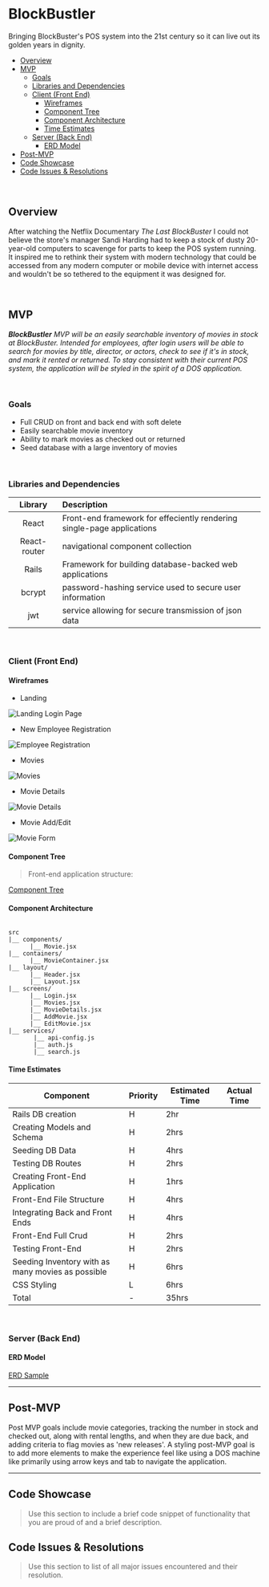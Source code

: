 # BlockBustler

Bringing BlockBuster's POS system into the 21st century so it can live out its golden years in dignity.

- [Overview](#overview)
- [MVP](#mvp)
  - [Goals](#goals)
  - [Libraries and Dependencies](#libraries-and-dependencies)
  - [Client (Front End)](#client-front-end)
    - [Wireframes](#wireframes)
    - [Component Tree](#component-tree)
    - [Component Architecture](#component-architecture)
    - [Time Estimates](#time-estimates)
  - [Server (Back End)](#server-back-end)
    - [ERD Model](#erd-model)
- [Post-MVP](#post-mvp)
- [Code Showcase](#code-showcase)
- [Code Issues & Resolutions](#code-issues--resolutions)

<br>

## Overview

After watching the Netflix Documentary _The Last BlockBuster_ I could not believe the store's manager Sandi Harding had to keep a stock of dusty 20-year-old computers to scavenge for parts to keep the POS system running. It inspired me to rethink their system with modern technology that could be accessed from any modern computer or mobile device with internet access and wouldn't be so tethered to the equipment it was designed for.


<br>

## MVP

_**BlockBustler** MVP will be an easily searchable inventory of movies in stock at BlockBuster. Intended for employees, after login users will be able to search for movies by title, director, or actors, check to see if it's in stock, and mark it rented or returned. To stay consistent with their current POS system, the application will be styled in the spirit of a DOS application._

<br>

### Goals

- Full CRUD on front and back end with soft delete
- Easily searchable movie inventory
- Ability to mark movies as checked out or returned
- Seed database with a large inventory of movies

<br>

### Libraries and Dependencies

|     Library      | Description                                |
| :--------------: | :----------------------------------------- |
|      React       | Front-end framework for effeciently rendering single-page applications|
|      React-router       | navigational component collection |
|   Rails  | Framework for building database-backed web applications |
| bcrypt | password-hashing service used to secure user information |
|     jwt      | service allowing for secure transmission of json data |

<br>

### Client (Front End)

#### Wireframes

- Landing

![Landing Login Page](https://i.imgur.com/yjCcnE1.png)

- New Employee Registration

![Employee Registration](https://i.imgur.com/xpVnOwi.png)


- Movies

![Movies](https://i.imgur.com/zhOUpag.png)


- Movie Details

![Movie Details](https://i.imgur.com/cqueNZo.png)


- Movie Add/Edit

![Movie Form](https://i.imgur.com/PWztJ2G.png)



#### Component Tree

>Front-end application structure:

[Component Tree](https://i.imgur.com/lCoL3bA.png)

#### Component Architecture

``` structure

src
|__ components/
      |__ Movie.jsx
|__ containers/
      |__ MovieContainer.jsx
|__ layout/
      |__ Header.jsx
      |__ Layout.jsx
|__ screens/
      |__ Login.jsx
      |__ Movies.jsx
      |__ MovieDetails.jsx
      |__ AddMovie.jsx
      |__ EditMovie.jsx
|__ services/
       |__ api-config.js
       |__ auth.js
       |__ search.js

```

#### Time Estimates

| Component | Priority | Estimated Time | Actual Time |
|---|---|---|---|
| Rails DB creation |   H   | 2hr |   |
| Creating Models and Schema |    H  | 2hrs | 
| Seeding DB Data | H | 4hrs |
| Testing DB Routes | H | 2hrs | 
| Creating Front-End Application | H | 1hrs | 
| Front-End File Structure | H | 4hrs |	
| Integrating Back and Front Ends | H | 4hrs | 
| Front-End Full Crud | H | 2hrs |
| Testing Front-End | H | 2hrs |
| Seeding Inventory with as many movies as possible | H | 6hrs |
| CSS Styling | L | 6hrs | 
|Total|	- | 35hrs |

<br>

### Server (Back End)

#### ERD Model

[ERD Sample](https://i.imgur.com/0ukANAF.png)
<br>

***

## Post-MVP

Post MVP goals include movie categories, tracking the number in stock and checked out, along with rental lengths, and when they are due back, and adding criteria to flag movies as 'new releases'. A styling post-MVP goal is to add more elements to make the experience feel like using a DOS machine like primarily using arrow keys and tab to navigate the application.

***

## Code Showcase

> Use this section to include a brief code snippet of functionality that you are proud of and a brief description.

## Code Issues & Resolutions

> Use this section to list of all major issues encountered and their resolution.

